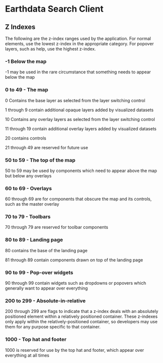 Earthdata Search Client
=======================

Z Indexes
---------

The following are the z-index ranges used by the application.  For normal elements, use the lowest z-index
in the appropriate category.  For popover layers, such as help, use the highest z-index.

### -1 Below the map

-1 may be used in the rare circumstance that something needs to appear below the map

### 0 to 49 - The map

0 Contains the base layer as selected from the layer switching control

1 through 9 contain additional opaque layers added by visualized datasets

10 Contains any overlay layers as selected from the layer switching control

11 through 19 contain additional overlay layers added by visualized datasets

20 contains controls

21 through 49 are reserved for future use

### 50 to 59 - The top of the map

50 to 59 may be used by components which need to appear above the map but below any overlays

### 60 to 69 - Overlays

60 through 69 are for components that obscure the map and its controls, such as the master overlay

### 70 to 79 - Toolbars

70 through 79 are reserved for toolbar components

### 80 to 89 - Landing page

80 contains the base of the landing page

81 through 89 contain components drawn on top of the landing page

### 90 to 99 - Pop-over widgets

90 through 99 contain widgets such as dropdowns or popovers which generally want to appear over everything

### 200 to 299 - Absolute-in-relative

200 through 299 are flags to indicate that a z-index deals with an absolutely positioned element within a
relatively positioned container.  These z-indexes only apply within the relatively-positioned container, so
developers may use them for any purpose specific to that container.

### 1000 - Top hat and footer

1000 is reserved for use by the top hat and footer, which appear over everything at all times